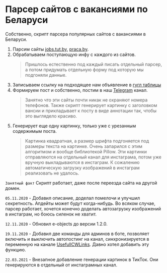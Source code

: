 # Парсер сайтов с вакансиями по Беларуси
Собственно, скрипт парсера популярных сайтов с вакансиями в Беларуси.
1. Парсим сайты [jobs.tut.by](https://jobs.tut.by), [praca.by](https://praca.by).
2. Обрабатываем поступающую инфу с каждого из сайтов.
   > Пришлось естественно под каждый писать отдельный парсер, а потом придумать отдельную форму под которую мы подгоняли данные.
3. Записываем ссылку на подходящее нам объявление в [гугл таблицы](https://docs.google.com/spreadsheets/d/1X4WqwlY6c6LKrjwKHwwYcV8TSXVidLXA3pdA87gPPkg/edit?usp=sharing)
4. Формируем пост и собственно, постим в наш [Telegram](https://t.me/jobsRB) канал.
   > Занятно что эти сайты почти никак не охраняют номера телефонов.
   > Также скрипт генерирует картинку с заголовком вансии и прикладывает к посту в виде аннотации так, чтобы это выглядело красиво.
5. Генерирует еще одну картинку, только уже с урезанным содержимым поста.
   > Картинка квадратная, а размер шрифта подгоняется под размеры текста на картинке. Очень запарился с этим алгоритмом
   > и вообще библиотекой Pillow. Эти картинки отправляются на отдельный канал для инстаграма, потом уже вручную
   > выкладываются в инстаграм. К сожалению автоматическую загрузку изображений в инстаграм реализовать не удалось.

`Занятный факт` Скрипт работает, даже после переезда сайта на другой домен.

`05.11.2020` - Добавил описание, доделал помелочи и улучшил секретность. Апдейты может будут когда-нибудь. 
Во всяком случае, парсер работает, хочется конечно доделать автозагрузку изображений в инстаграм, но боюсь силенок не хватит.

`12.11.2020` - Обновил e-objects до версии 1.2.0.

`19.11.2020` - Добавил две команды для админов в боте, позволяет включить и выключить автопостинг на канал, 
синхронизируется в переменную на канале [UsefullCWLinks](https://t.me/UsefullCWLinks/8). Давно хотел добавить эту функцию.

`22.03.2021` - Внезапное добавление генерации картинок в ТикТок. Они генерируются в отдельный от инстаграмных канал.

